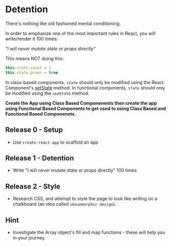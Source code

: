 Detention
===================
There's nothing like old fashioned mental conditioning.

In order to emphasize one of the most important rules in React, you will write/render it 100 times:

*"I will never mutate state or props directly"*

This means NOT doing this:
```javascript
this.state.count = 1
this.state.props = true
```

In class-based components, `state` should only be modified using the React Component's [setState](https://facebook.github.io/react/docs/react-component.html#setstate) method. In functional components, `state` should only be modified using the `useState` method.

__Create the App using Class Based Componenents then create the app using Functional Based Components to get used to using Class Based and Functional Based Componenets.__

Release 0 - Setup
-------------
* Use `create-react-app` to scaffold an app

Release 1 - Detention
-----------------
* Write "I will never mutate state or props directly" 100 times

Release 2 - Style
-------------
* Research CSS, and attempt to style the page to look like writing on a chalkboard (an idea called `skeuomorphic design`).

Hint
-----
* Investigate the Array object's fill and map functions - these will help you in your journey.
